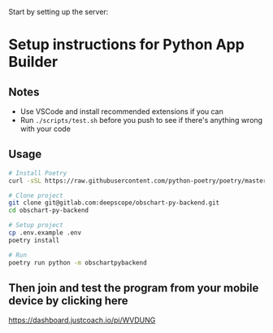 Start by setting up the server:

# Setup instructions for Python App Builder

## Notes

- Use VSCode and install recommended extensions if you can
- Run `./scripts/test.sh` before you push to see if there's anything wrong with your code

## Usage

```bash
# Install Poetry
curl -sSL https://raw.githubusercontent.com/python-poetry/poetry/master/get-poetry.py | python

# Clone project
git clone git@gitlab.com:deepscope/obschart-py-backend.git
cd obschart-py-backend

# Setup project
cp .env.example .env
poetry install

# Run
poetry run python -m obschartpybackend
```

## Then join and test the program from your mobile device by clicking here

https://dashboard.justcoach.io/pi/WVDUNG






